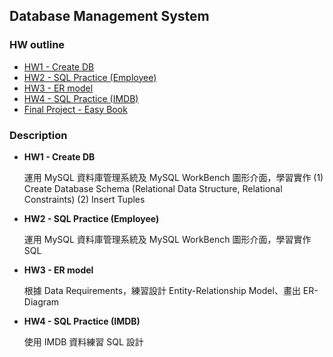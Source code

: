 ## Database Management System

### HW outline
- [HW1 - Create DB](https://github.com/yuu0223/NCCU_class/tree/main/111-2%20DBMS/HW1)
- [HW2 - SQL Practice (Employee)](https://github.com/yuu0223/NCCU_class/tree/main/111-2%20DBMS/HW2)
- [HW3 - ER model](https://github.com/yuu0223/NCCU_class/tree/main/111-2%20DBMS/HW3)
- [HW4 - SQL Practice (IMDB)](https://github.com/yuu0223/NCCU_class/tree/main/111-2%20DBMS/HW4)
- [Final Project - Easy Book](https://github.com/Hunter107306009/Easy_book)

### Description
- **HW1 - Create DB**

  運用 MySQL 資料庫管理系統及 MySQL WorkBench 圖形介面，學習實作 
  (1) Create Database Schema (Relational Data Structure, Relational Constraints) 
  (2) Insert Tuples

- **HW2 - SQL Practice (Employee)**

  運用 MySQL 資料庫管理系統及 MySQL WorkBench 圖形介面，學習實作 SQL

- **HW3 - ER model**

  根據 Data Requirements，練習設計 Entity-Relationship Model、畫出 ER-Diagram

- **HW4 - SQL Practice (IMDB)**

  使用 IMDB 資料練習 SQL 設計
